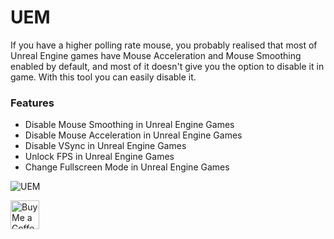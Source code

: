 # UEM
If you have a higher polling rate mouse, you probably realised that most of Unreal Engine games have Mouse Acceleration and Mouse Smoothing enabled by default, and most of it doesn't give you the option to disable it in game. With this tool you can easily disable it.

### Features
- Disable Mouse Smoothing in Unreal Engine Games
- Disable Mouse Acceleration in Unreal Engine Games
- Disable VSync in Unreal Engine Games
- Unlock FPS in Unreal Engine Games
- Change Fullscreen Mode in Unreal Engine Games

![UEM](https://github.com/DDarknessOne/uem/assets/91283578/3d5f9fc2-c2cc-4f7a-b7ce-69b866e5cbec)

<a href='https://ko-fi.com/ddarknessone' target='_blank'><img height='35' style='border:0px;height:46px;' src='https://az743702.vo.msecnd.net/cdn/kofi3.png?v=0' border='0' alt='Buy Me a Coffee at ko-fi.com' />
